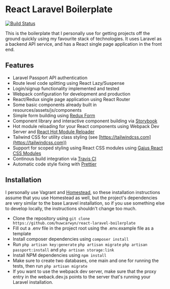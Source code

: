 # React Laravel Boilerplate

[![Build Status](https://travis-ci.org/huwcarwyn/react-laravel-boilerplate.svg?branch=master)](https://travis-ci.org/huwcarwyn/react-laravel-boilerplate)

This is the boilerplate that I personally use for getting projects off the ground quickly using my favourite stack of technologies. It uses Laravel as a backend API service, and has a React single page application in the front end.

## Features
- Laravel Passport API authentication
- Route level code splitting using React Lazy/Suspense
- Login/signup functionality implemented and tested
- Webpack configuration for development and production
- React/Redux single page application using React Router
- Some basic components already built in resources/assets/js/components
- Simple form building using [Redux Form](https://redux-form.com/7.2.0/ "Redux Form")
- Component library and interactive component building via [Storybook](https://storybook.js.org/ "Storybook")
- Hot module reloading for your React components using Webpack Dev Server and [React Hot Module Reloader](https://gaearon.github.io/react-hot-loader/ "React Hot Module Reloader")
- Tailwind CSS for utility class styling (see [https://tailwindcss.com](https://tailwindcss.com))
- Support for scoped styling using React CSS modules using  [Gajus React CSS Modules](https://github.com/gajus/react-css-modules "Gajus React CSS Modules")
- Continous build integration via [Travis CI](https://travis-ci.org/ "Travis CI")
- Automatic code style fixing with [Prettier](https://prettier.io/) 

## Installation
I personally use Vagrant and [Homestead](https://laravel.com/docs/5.5/homestead "Homestead"), so these installation instructions assume that you use Homestead as well, but the project's dependencies are very similar to the base Laravel installation, so if you use something else to develop locally, the instructions shouldn't change too much.

- Clone the repository using `git clone https://github.com/huwcarwyn/react-laravel-boilerplate`
- Fill out a .env file in the project root using the .env.example file as a template
- Install composer dependencies using `composer install`
- Run `php artisan key:generate` `php artisan migrate` `php artisan passport:install` and `php artisan storage:link`
- Install NPM dependencies using `npm install`
- Make sure to create two databases, one main and one for running the tests, then run `php artisan migrate`
- If you want to use the webpack dev server, make sure that the proxy entry in the weback.dev.js points to the server that's running your Laravel installation.

